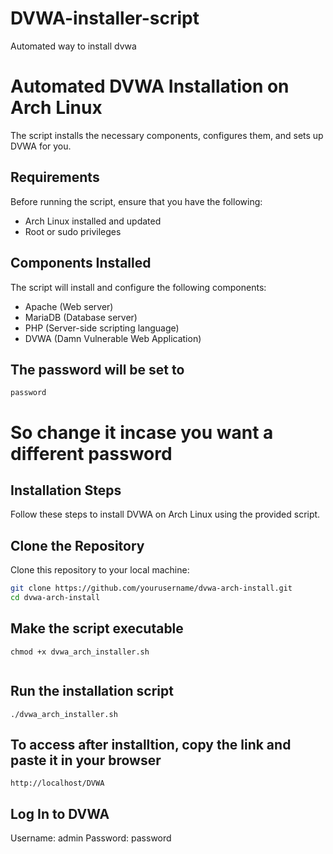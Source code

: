 # DVWA-installer-script
Automated way to install dvwa

# Automated DVWA Installation on Arch Linux

The script installs the necessary components, configures them, and sets up DVWA for you.

## Requirements

Before running the script, ensure that you have the following:

- Arch Linux installed and updated
- Root or sudo privileges

## Components Installed

The script will install and configure the following components:
- Apache (Web server)
- MariaDB (Database server)
- PHP (Server-side scripting language)
- DVWA (Damn Vulnerable Web Application)

## The password will be set to

```
password

```
# So change it incase you want a different password

## Installation Steps

Follow these steps to install DVWA on Arch Linux using the provided script.

## Clone the Repository

Clone this repository to your local machine:

```bash
git clone https://github.com/yourusername/dvwa-arch-install.git
cd dvwa-arch-install

```


## Make the script executable

```
chmod +x dvwa_arch_installer.sh


```
## Run the installation script

```
./dvwa_arch_installer.sh

```

## To access after installtion, copy the link and paste it in your browser

```
http://localhost/DVWA

```

## Log In to DVWA
Username: admin
Password: password
